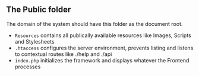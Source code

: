 <h2>The Public folder</h2>
<p>The domain of the system should have this folder as the document root.</p>

<ul>
  <li><code>Resources</code> contains all publically available resources like Images, Scripts and Stylesheets</li> 
  <li><code>.htaccess</code> configures the server environment, prevents listing and listens to contextual routes like ./help and ./api</li>  
  <li><code>index.php</code> initializes the framework and displays whatever the Frontend processes</li>
</ul>
